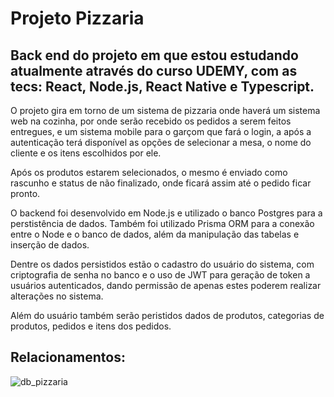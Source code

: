 # Projeto Pizzaria

## Back end do projeto em que estou estudando atualmente através do curso UDEMY, com as tecs: React, Node.js, React Native e Typescript.

O projeto gira em torno de um sistema de pizzaria onde haverá um sistema web na cozinha, por onde serão recebido os pedidos a serem feitos entregues, e um sistema mobile para o garçom que fará o login, a após a autenticação terá disponível as opções de selecionar a mesa, o nome do cliente e os itens escolhidos por ele. 

Após os produtos estarem selecionados, o mesmo é enviado como rascunho e status de não finalizado, onde ficará assim até o pedido ficar pronto.

O backend foi desenvolvido em Node.js e utilizado o banco Postgres para a perstistência de dados. Também foi utilizado Prisma ORM para a conexão entre o Node e o banco de dados, além da manipulação das tabelas e inserção de dados.

Dentre os dados persistidos estão o cadastro do usuário do sistema, com criptografia de senha no banco e o uso de JWT para geração de token a usuários autenticados, dando permissão de apenas estes poderem realizar alterações no sistema.

Além do usuário também serão peristidos dados de produtos, categorias de produtos, pedidos e itens dos pedidos.

## Relacionamentos:

![db_pizzaria](https://user-images.githubusercontent.com/61561169/179373868-2f13ef18-be4f-47b5-8600-b2e4d448462f.png)

